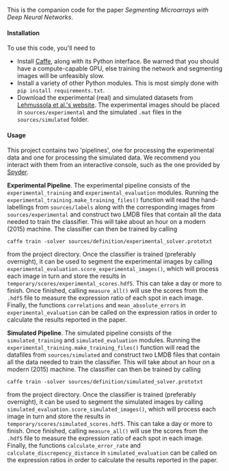 This is the companion code for the paper *Segmenting Microarrays with Deep Neural Networks*.

#### Installation 
To use this code, you'll need to
 - Install [Caffe](http://caffe.berkeleyvision.org/), along with its Python interface. Be warned that you should have a compute-capable GPU, else training the network and segmenting images will be unfeasibly slow.
 - Install a variety of other Python modules. This is most simply done with `pip install requirements.txt`.
 - Download the experimental (real) and simulated datasets from [Lehmussola et al.'s website](http://www.cs.tut.fi/sgn/csb/spotseg/). The experimental images should be placed in `sources/experimental` and the simulated `.mat` files in the `sources/simulated` folder. 

#### Usage
This project contains two 'pipelines', one for processing the experimental data and one for processing the simulated data. We recommend you interact with them from an interactive console, such as the one provided by [Spyder](https://github.com/spyder-ide/spyder).

**Experimental Pipeline**. The experimental pipeline consists of the `experimental_training` and `experimental_evaluation` modules. Running the `experimental_training.make_training_files()` function will read the hand-labellings from `sources/labels` along with the corresponding images from `sources/experimental` and construct two LMDB files that contain all the data needed to train the classifier. This will take about an hour on a modern (2015) machine. The classifier can then be trained by calling 

``caffe train -solver sources/definition/experimental_solver.prototxt``

from the project directory. Once the classifier is trained (preferably overnight), it can be used to segment the experimental images by calling `experimental_evaluation.score_experimental_images()`, which will process each image in turn and store the results in `temporary/scores/experimental_scores.hdf5`. This can take a day or more to finish. Once finished, calling `measure_all()` will use the scores from the `.hdf5` file to measure the expression ratio of each spot in each image. Finally, the functions `correlations` and `mean_absolute_errors` in `experimental_evaluation` can be called on the expression ratios in order to calculate the results reported in the paper.

**Simulated Pipeline**. The simulated pipeline consists of the `simulated_training` and `simulated_evaluation` modules. Running the `experimental_training.make_training_files()` function will read the datafiles from `sources/simulated` and construct two LMDB files that contain all the data needed to train the classifier. This will take about an hour on a modern (2015) machine. The classifier can then be trained by calling 

``caffe train -solver sources/definition/simulated_solver.prototxt``

from the project directory. Once the classifier is trained (preferably overnight), it can be used to segment the simulated images by calling `simulated_evaluation.score_simulated_images()`, which will process each image in turn and store the results in `temporary/scores/simulated_scores.hdf5`. This can take a day or more to finish. Once finished, calling `measure_all()` will use the scores from the `.hdf5` file to measure the expression ratio of each spot in each image. Finally, the functions `calculate_error_rate` and `calculate_discrepency_distance` in `simulated_evaluation` can be called on the expression ratios in order to calculate the results reported in the paper.